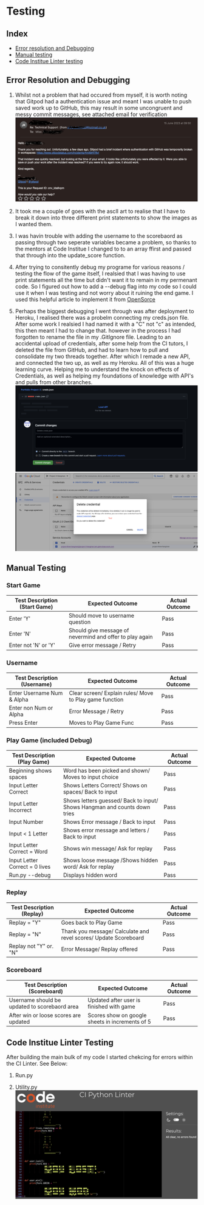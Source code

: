 # Testing

## Index

 * [Error resolution and Debugging](#error-resolution-and-debugging)
 * [Manual testing](#manual-testing)
 * [Code Institue Linter testing](#code-institue-linter-testing)
 
  ## Error Resolution and Debugging 
1. Whilst not a problem that had occured from myself, it is worth noting that Gitpod had a authentication issue and meant I was unable to push saved work up to GitHub, this may result in some uncongruent and messy commit messages, see attached email for verification ![Gitpod auth error](../documentation/error_resolution_pics/Gitpod_authentication_error.png "Gitpod auth error picture")

2. It took me a couple of goes with the ascII art to realise that I have to break it down into three different print statements to show the images as I wanted them.

3. I was havin trouble with adding the username to the scorebaord as passing through two seperate variables became a problem, so thanks to the mentors at Code Institue I changed to to an array ffirst and passed that through into the update_score function. 

4. After trying to consitently debug my programe for various reasons / testing the flow of the game itself, I realsied that I was having to use print statements all the time but didn't want it to remain in my permenant code. So I figured out how to add a --debug flag into my code so I could use it when I was testing and not worry about it ruining the end game. I used this helpful article to implement it from [OpenSorce](https://opensourceoptions.com/blog/how-to-pass-arguments-to-a-python-script-from-the-command-line/#:~:text=In%20Python%2C%20arguments%20are%20passed,used%20to%20parse%20named%20arguments)

5. Perhaps the biggest debugging I went through was after deployment to Heroku, I realised there was a probelm connecting my creds.json file. After some work I realsied I had named it with a "C" not "c" as intended, this then meant I had to change that. however in the process I had forgotten to rename the file in my .GitIgnore file. Leading to an accidental upload of credentials, after some help from the CI tutors, I deleted the file from GitHub, and had to learn how to pull and consolidate my two threads together. After which I remade a new API, and connected the two up, as well as my Heroku. All of this was a huge learning curve. Helping me to understand the knock on effects of Credentials, as well as helping my foundations of knowledge with API's and pulls from other branches. 
![GitHub Commit changes for creds](../documentation/error_resolution_pics/Commit_changes_to_original_creds_file.png "Git Hub commit changes")
![Creds Deleted](../documentation/error_resolution_pics/delete_creds_hangman.png "Creds deleted")




## Manual Testing 

### Start Game

| Test Description (Start Game)   | Expected Outcome | Actual Outcome |
| ----------- | ----------- | ----- |
| Enter 'Y'    | Should move to username question  | Pass
| Enter 'N' | Should give message of nevermind and offer to play again  | Pass
| Enter not 'N' or 'Y' | Give error message / Retry| Pass

### Username 
| Test Description (Username)   | Expected Outcome | Actual Outcome |
| ----------- | ----------- | ----- |
| Enter Username Num & Alpha    | Clear screen/ Explain rules/ Move to Play game function   | Pass
| Enter non Num or Alpha | Error Message / Retry | Pass
| Press Enter | Moves to Play Game Func| Pass

 ### Play Game (included Debug)

| Test Description (Play Game)   | Expected Outcome | Actual Outcome |
| ----------- | ----------- | ----- |
|  Beginning shows spaces | Word has been picked and shown/ Moves to input choice | Pass
| Input Letter Correct | Shows Letters Correct/ Shows on spaces/ Back to input | Pass
| Input Letter Incorrect  | Shows letters guessed/ Back to input/ Shows Hangman and counts down tries  | Pass
| Input Number | Shows Error message / Back to input| Pass
| Input < 1 Letter |Shows error message and letters / Back to input  | Pass
| Input Letter Correct = Word |Shows win message/ Ask for replay  | Pass
| Input Letter Correct = 0 lives |Shows loose message /Shows hidden word/ Ask for replay  | Pass
| Run.py --debug |Displays hidden word | Pass


 ### Replay

| Test Description (Replay)   | Expected Outcome | Actual Outcome |
| ----------- | ----------- | ----- |
|  Replay = "Y" | Goes back to Play Game | Pass
|  Replay = "N" | Thank you message/ Calculate and revel scores/ Update Scoreboard | Pass
|  Replay not "Y" or. "N" | Error Message/ Replay offered| Pass

### Scoreboard

| Test Description (Scoreboard)   | Expected Outcome | Actual Outcome |
| ----------- | ----------- | ----- |
| Username should be updated to scorebaord area | Updated after user is finished with game  | Pass
| After win or loose scores are updated  | Scores show on google sheets in increments of 5| Pass


## Code Institue Linter Testing 

After building the main bulk of my code I started chekcing for errors within the CI Linter. See Below:
1. Run.py 

2. Utility.py
![Utility.py Error Testing](./linter_testing_pics/utility.py_no_errors_pic.png "Error Testing Linter")




